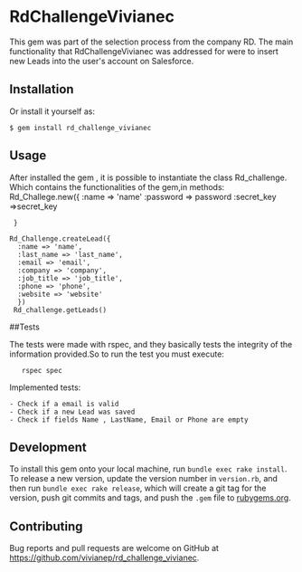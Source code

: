 # RdChallengeVivianec

This gem was part of the selection process from the company RD. The main functionality that  RdChallengeVivianec was addressed for were to insert new Leads into the user's account on Salesforce. 

## Installation


Or install it yourself as:

    $ gem install rd_challenge_vivianec

## Usage

After installed the gem , it is possible to instantiate the class Rd_challenge. Which contains the functionalities of the gem,in methods:
     Rd_Challege.new({
        :name => 'name'
        :password => password
        :secret_key =>secret_key
     
     }
    
    Rd_Challenge.createLead({
      :name => 'name',
      :last_name => 'last_name',
      :email => 'email',
      :company => 'company',
      :job_title => 'job_title',
      :phone => 'phone',
      :website => 'website'
      })
     Rd_challenge.getLeads()

##Tests

The tests were made with rspec, and they basically tests the integrity of the information provided.So to run the test you must execute:

       rspec spec
Implemented tests:

    - Check if a email is valid
    - Check if a new Lead was saved 
    - Check if fields Name , LastName, Email or Phone are empty

## Development


To install this gem onto your local machine, run `bundle exec rake install`. To release a new version, update the version number in `version.rb`, and then run `bundle exec rake release`, which will create a git tag for the version, push git commits and tags, and push the `.gem` file to [rubygems.org](https://rubygems.org).

## Contributing

Bug reports and pull requests are welcome on GitHub at https://github.com/vivianep/rd_challenge_vivianec.

